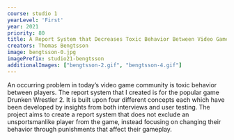 ```yaml
---
course: studio 1
yearLevel: 'First'
year: 2021
priority: 80
title: A Report System that Decreases Toxic Behavior Between Video Game Players
creators: Thomas Bengtsson
image: bengtsson-0.jpg
imagePrefix: studio21-bengtsson
additionalImages: ["bengtsson-2.gif", "bengtsson-4.gif"]
---
```


An occurring problem in today’s video game community is toxic behavior between players. The report system that I created is for the popular game Drunken Wrestler 2. It is built upon four different concepts each which have been developed by insights from both interviews and user testing. The project aims to create a report system that does not exclude an unsportsmanlike player from the game, instead focusing on changing their behavior through punishments that affect their gameplay.
